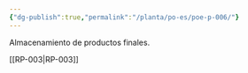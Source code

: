 ```yaml
---
{"dg-publish":true,"permalink":"/planta/po-es/poe-p-006/"}
---
```


Almacenamiento de productos finales.

[[RP-003\|RP-003]]